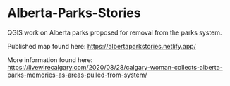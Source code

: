 # Alberta-Parks-Stories

QGIS work on Alberta parks proposed for removal from the parks system. 

Published map found here: https://albertaparkstories.netlify.app/

More information found here: https://livewirecalgary.com/2020/08/28/calgary-woman-collects-alberta-parks-memories-as-areas-pulled-from-system/
